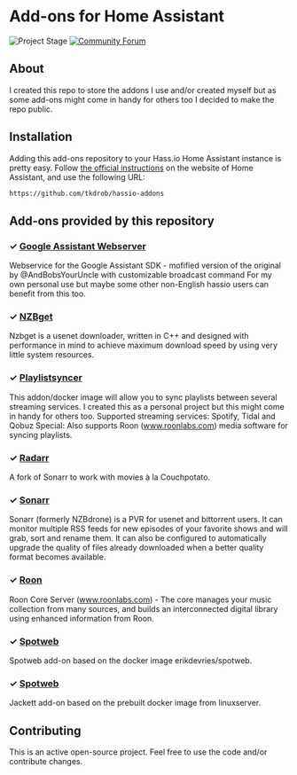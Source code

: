 # Add-ons for Home Assistant

![Project Stage][project-stage-shield]
[![Community Forum][forum-shield]][forum]

## About
I created this repo to store the addons I use and/or created myself but as some add-ons might come in handy for others too I decided to make the repo public.

## Installation

Adding this add-ons repository to your Hass.io Home Assistant instance is
pretty easy. Follow [the official instructions][third-party-addons] on the
website of Home Assistant, and use the following URL:

```txt
https://github.com/tkdrob/hassio-addons
```

## Add-ons provided by this repository


### &#10003; [Google Assistant Webserver][addon-google-assistant-webserver]

Webservice for the Google Assistant SDK - mofified version of the original by @AndBobsYourUncle with customizable broadcast command For my own personal use but maybe some other non-English hassio users can benefit from this too.


### &#10003; [NZBget][addon-nzbget]

Nzbget is a usenet downloader, written in C++ and designed with performance in mind to achieve maximum download speed by using very little system resources.


### &#10003; [Playlistsyncer][addon-playlistsyncer]

This addon/docker image will allow you to sync playlists between several streaming services. I created this as a personal project but this might come in handy for others too. Supported streaming services: Spotify, Tidal and Qobuz Special: Also supports Roon (www.roonlabs.com) media software for syncing playlists.


### &#10003; [Radarr][addon-radarr]

A fork of Sonarr to work with movies à la Couchpotato.


### &#10003; [Sonarr][addon-sonarr]

Sonarr (formerly NZBdrone) is a PVR for usenet and bittorrent users. It can monitor multiple RSS feeds for new episodes of your favorite shows and will grab, sort and rename them. It can also be configured to automatically upgrade the quality of files already downloaded when a better quality format becomes available.


### &#10003; [Roon][addon-roon]

Roon Core Server (www.roonlabs.com) - The core manages your music collection from many sources, and builds an interconnected digital library using enhanced information from Roon.


### &#10003; [Spotweb][addon-spotweb]

Spotweb add-on based on the docker image erikdevries/spotweb.

### &#10003; [Spotweb][addon-jackett]

Jackett add-on based on the prebuilt docker image from linuxserver.

## Contributing

This is an active open-source project. Feel free to use the code and/or contribute changes.

[addon-autobackup]: https://github.com/tkdrob/hassio-addons/tree/master/autobackup
[addon-google-assistant-webserver]: https://github.com/tkdrob/hassio-addons/tree/master/google-assistant-webserver
[addon-nzbget]: https://github.com/tkdrob/hassio-addons/tree/master/nzbget
[addon-playlistsyncer]: https://github.com/tkdrob/hassio-addons/tree/master/playlistsyncer
[addon-radarr]: https://github.com/tkdrob/hassio-addons/tree/master/radarr
[addon-sonarr]: https://github.com/tkdrob/hassio-addons/tree/master/sonarr
[addon-roon]: https://github.com/tkdrob/hassio-addons/tree/master/roon
[addon-spotweb]: https://github.com/tkdrob/hassio-addons/tree/master/spotweb
[addon-jackett]: https://github.com/tkdrob/hassio-addons/tree/master/jackett


[forum-shield]: https://img.shields.io/badge/community-forum-brightgreen.svg
[forum]: https://community.home-assistant.io/t/repository-marcelveldts-hassio-add-ons/99540
[maintenance-shield]: https://img.shields.io/maintenance/yes/2018.svg
[project-stage-shield]: https://img.shields.io/badge/project%20stage-production%20ready-brightgreen.svg
[third-party-addons]: https://home-assistant.io/hassio/installing_third_party_addons/
